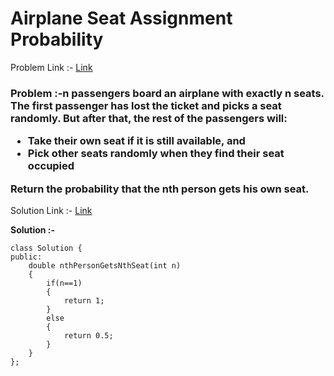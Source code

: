 # Airplane Seat Assignment Probability

Problem Link :- [Link](https://leetcode.com/problems/airplane-seat-assignment-probability/)

<h3>
Problem :-n passengers board an airplane with exactly n seats. The first passenger has lost the ticket and picks a seat randomly. But after that, the rest of the passengers will:

 * Take their own seat if it is still available, and
 * Pick other seats randomly when they find their seat occupied
  
Return the probability that the nth person gets his own seat. 
</h3>

Solution Link :- [Link](https://leetcode.com/problems/airplane-seat-assignment-probability/submissions/869957669/)

**Solution :-**
```
class Solution {
public:
    double nthPersonGetsNthSeat(int n)
    {
        if(n==1) 
        {
            return 1;
        } 
        else 
        {
            return 0.5;
        }
    }
};
```
